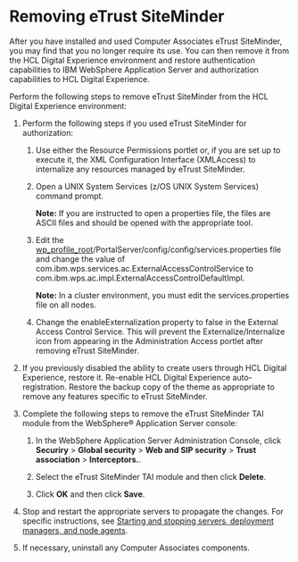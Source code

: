 # Removing eTrust SiteMinder

After you have installed and used Computer Associates eTrust SiteMinder, you may find that you no longer require its use. You can then remove it from the HCL Digital Experience environment and restore authentication capabilities to IBM WebSphere Application Server and authorization capabilities to HCL Digital Experience.

Perform the following steps to remove eTrust SiteMinder from the HCL Digital Experience environment:

1.  Perform the following steps if you used eTrust SiteMinder for authorization:

    1.  Use either the Resource Permissions portlet or, if you are set up to execute it, the XML Configuration Interface \(XMLAccess\) to internalize any resources managed by eTrust SiteMinder.

    2.  Open a UNIX System Services \(z/OS UNIX System Services\) command prompt.

        **Note:** If you are instructed to open a properties file, the files are ASCII files and should be opened with the appropriate tool.

    3.  Edit the [wp\_profile\_root](/digital-experience/deployment/manage/wpsdirstr#wp_profile_root)/PortalServer/config/config/services.properties file and change the value of com.ibm.wps.services.ac.ExternalAccessControlService to com.ibm.wps.ac.impl.ExternalAccessControlDefaultImpl.

        **Note:** In a cluster environment, you must edit the services.properties file on all nodes.

    4.  Change the enableExternalization property to false in the External Access Control Service. This will prevent the Externalize/Internalize icon from appearing in the Administration Access portlet after removing eTrust SiteMinder.

2.  If you previously disabled the ability to create users through HCL Digital Experience, restore it. Re-enable HCL Digital Experience auto-registration. Restore the backup copy of the theme as appropriate to remove any features specific to eTrust SiteMinder.

3.  Complete the following steps to remove the eTrust SiteMinder TAI module from the WebSphere® Application Server console:

    1.  In the WebSphere Application Server Administration Console, click **Securiry** \> **Global security** \> **Web and SIP security** \> **Trust association** \> **Interceptors.**.

    2.  Select the eTrust SiteMinder TAI module and then click **Delete**.

    3.  Click **OK** and then click **Save**.

4.  Stop and restart the appropriate servers to propagate the changes. For specific instructions, see [Starting and stopping servers, deployment managers, and node agents](/digital-experience/deployment/manage/stopstart).

5.  If necessary, uninstall any Computer Associates components.



